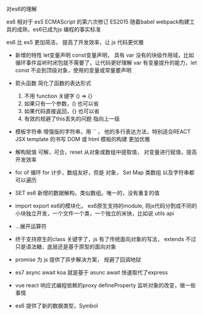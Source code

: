 对es6的理解

es6 相对于 es5 ECMAScript 的第六次修订 ES2015 随着babel webpack构建工具的成熟，es6已成为js 编程的事实标准

es6 比 es5 更加简洁， 提高了开发效率，让 js 代码更优雅

- 新增的特性
  let变量声明 const变量声明， 具有 var 没有的块级作用域，比如循环事件监听时闭包就不需要了，让代码更好理解
  var 有变量提升的能力，let const 不会到顶级对象，使用的变量或常量要声明
- 箭头函数
  简化了函数的表达形式 
  1. 不用 function 关键字 () => {}
  2. 如果只有一个参数，() 也可以省
  3. 如果代码直接返回，{} 也可以省
  4. 有效的规避了this丢失的问题 指向上一级

- 模板字符串
  增强版的字符串，用 `` ， 他的多行表达方法，特别适合REACT JSX template 的书写
  DOM 或 html 模板的构建 更加优雅

- 解构赋值
  可解，可合，reset 从对象或数组中提取值， 对变量进行赋值，提高开发效率

- for of 循环
  for 计步，数组友好，但是 对象， Set Map 类数组 以及字符串都可以遍历

- SET es6 新增的数据解构，类似数组。唯一的，没有重复的值

- import export es6的模块化， es6原生支持的module, 将js代码分割成不同的小块独立开发，一个文件一个类，一个独立的米快，比如说 utils api

- ...展开运算符

- 终于支持原生的class 关键字了，js 有了传统面向对象的写法， extends 不过只是语法糖，底层还是基于原型的面向对象

- promise 为 js 提供了异步解决方案， 规避了回调地狱

- es7 async await
  koa 就是基于 asunc await 快速取代了express

- vue react 响应式编程依赖的proxy defineProperty 监听对象的改变，做一些事情

- es6 提供了新的数据类型，Symbol